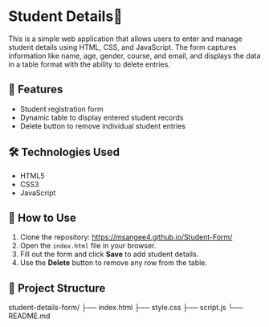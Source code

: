 # Student Details📝

This is a simple web application that allows users to enter and manage student details using HTML, CSS, and JavaScript. The form captures information like name, age, gender, course, and email, and displays the data in a table format with the ability to delete entries.

## 🚀 Features

- Student registration form
- Dynamic table to display entered student records
- Delete button to remove individual student entries

## 🛠️ Technologies Used

- HTML5
- CSS3
- JavaScript

## 📂 How to Use

1. Clone the repository:
    https://msangee4.github.io/Student-Form/
3. Open the `index.html` file in your browser.
4. Fill out the form and click **Save** to add student details.
5. Use the **Delete** button to remove any row from the table.

## 📁 Project Structure

student-details-form/
├── index.html
├── style.css
├── script.js
└── README.md
